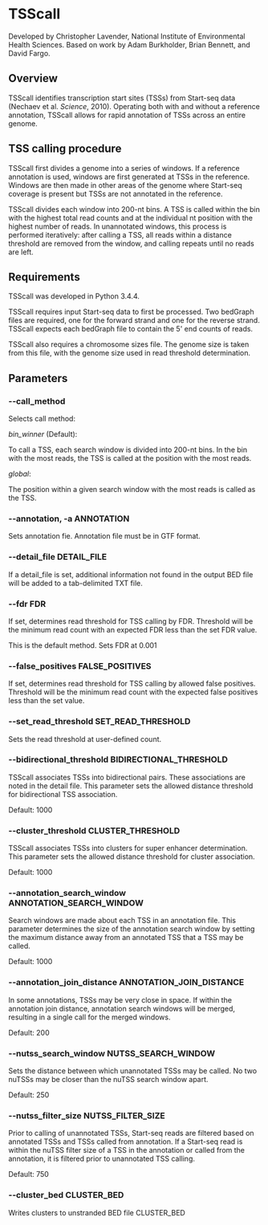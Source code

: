 # TSScall
Developed by Christopher Lavender, National Institute of Environmental Health Sciences. Based on work by Adam Burkholder, Brian Bennett, and David Fargo.
## Overview
TSScall identifies transcription start sites (TSSs) from Start-seq data (Nechaev et al. *Science*, 2010). Operating both with and without a reference annotation, TSScall allows for rapid annotation of TSSs across an entire genome.
## TSS calling procedure
TSScall first divides a genome into a series of windows. If a reference annotation is used, windows are first generated at TSSs in the reference.  Windows are then made in other areas of the genome where Start-seq coverage is present but TSSs are not annotated in the reference.

TSScall divides each window into 200-nt bins. A TSS is called within the bin with the highest total read counts and at the individual nt position with the highest number of reads.  In unannotated windows, this process is performed iteratively: after calling a TSS, all reads within a distance threshold are removed from the window, and calling repeats until no reads are left.
## Requirements
TSScall was developed in Python 3.4.4.

TSScall requires input Start-seq data to first be processed. Two bedGraph files are required, one for the forward strand and one for the reverse strand. TSScall expects each bedGraph file to contain the 5' end counts of reads.

TSScall also requires a chromosome sizes file.  The genome size is taken from this file, with the genome size used in read threshold determination.
## Parameters
### --call_method
Selects call method:

*bin_winner* (Default):

To call a TSS, each search window is divided into 200-nt bins.  In the bin with the most reads, the TSS is called at the position with the most reads.

*global*:

The position within a given search window with the most reads is called as the TSS.
### --annotation, -a ANNOTATION
Sets annotation fie.  Annotation file must be in GTF format.
### --detail_file DETAIL_FILE
If a detail_file is set, additional information not found in the output BED file will be added to a tab-delimited TXT file.
### --fdr FDR
If set, determines read threshold for TSS calling by FDR.  Threshold will be the minimum read count with an expected FDR less than the set FDR value.

This is the default method.  Sets FDR at 0.001
### --false_positives FALSE_POSITIVES
If set, determines read threshold for TSS calling by allowed false positives.  Threshold will be the minimum read count with the expected false positives less than the set value.
### --set_read_threshold SET_READ_THRESHOLD
Sets the read threshold at user-defined count.
### --bidirectional_threshold BIDIRECTIONAL_THRESHOLD
TSScall associates TSSs into bidirectional pairs.  These associations are noted in the detail file.  This parameter sets the allowed distance threshold for bidirectional TSS association.

Default: 1000
### --cluster_threshold CLUSTER_THRESHOLD
TSScall associates TSSs into clusters for super enhancer determination.  This parameter sets the allowed distance threshold for cluster association.

Default: 1000
### --annotation_search_window ANNOTATION_SEARCH_WINDOW
Search windows are made about each TSS in an annotation file.  This parameter determines the size of the annotation search window by setting the maximum distance away from an annotated TSS that a TSS may be called.

Default: 1000
### --annotation_join_distance ANNOTATION_JOIN_DISTANCE
In some annotations, TSSs may be very close in space.  If within the annotation join distance, annotation search windows will be merged, resulting in a single call for the merged windows.

Default: 200
### --nutss_search_window NUTSS_SEARCH_WINDOW
Sets the distance between which unannotated TSSs may be called.  No two nuTSSs may be closer than the nuTSS search window apart.

Default: 250
### --nutss_filter_size NUTSS_FILTER_SIZE
Prior to calling of unannotated TSSs, Start-seq reads are filtered based on annotated TSSs and TSSs called from annotation.  If a Start-seq read is within the nuTSS filter size of a TSS in the annotation or called from the annotation, it is filtered prior to unannotated TSS calling.

Default: 750
### --cluster_bed CLUSTER_BED
Writes clusters to unstranded BED file CLUSTER_BED
